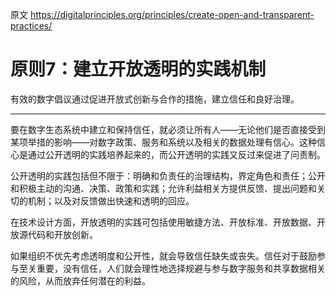 原文 https://digitalprinciples.org/principles/create-open-and-transparent-practices/

# 原则7：建立开放透明的实践机制

有效的数字倡议通过促进开放式创新与合作的措施，建立信任和良好治理。

----

要在数字生态系统中建立和保持信任，就必须让所有人——无论他们是否直接受到某项举措的影响——对数字政策、服务和系统以及相关的数据处理有信心。这种信心是通过公开透明的实践培养起来的，而公开透明的实践又反过来促进了问责制。

公开透明的实践包括但不限于：明确和负责任的治理结构，界定角色和责任；公开和积极主动的沟通、决策、政策和实践；允许利益相关方提供反馈、提出问题和关切的机制；以及对反馈做出快速和透明的回应。

在技术设计方面，开放透明的实践可包括使用敏捷方法、开放标准、开放数据、开放源代码和开放创新。

如果组织不优先考虑透明度和公开性，就会导致信任缺失或丧失。信任对于鼓励参与至关重要，没有信任，人们就会理性地选择规避与参与数字服务和共享数据相关的风险，从而放弃任何潜在的利益。
